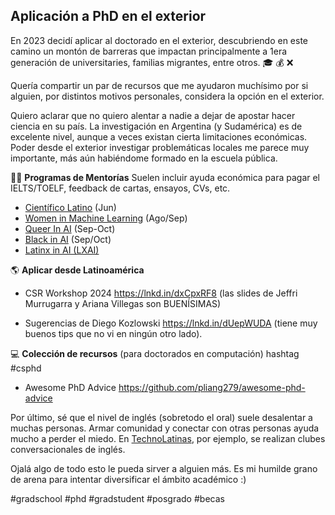 ## Aplicación a PhD en el exterior

En 2023 decidí aplicar al doctorado en el exterior, descubriendo en este camino un montón de barreras que impactan principalmente a 1era generación de universitaries, familias migrantes, entre otros. 🎓 💰 ❌ 

Quería compartir un par de recursos que me ayudaron muchísimo por si alguien, por distintos motivos personales, considera la opción en el exterior. 

Quiero aclarar que no quiero alentar a nadie a dejar de apostar hacer ciencia en su país. La investigación en Argentina (y Sudamérica) es de excelente nivel, aunque a veces existan cierta limitaciones económicas. Poder desde el exterior investigar problemáticas locales me parece muy importante, más aún habiéndome formado en la escuela pública.

👩‍🏫 **Programas de Mentorías**
Suelen incluir ayuda económica para pagar el IELTS/TOELF, feedback de cartas, ensayos, CVs, etc. 

- [Científico Latino](https://www.cientificolatino.com/gsmi) (Jun)
- [Women in Machine Learning](https://sites.google.com/view/wimlmentorship2023/home/call-for-participation?authuser=0) (Ago/Sep)
- [Queer In AI](https://www.queerinai.com/grad-app-aid) (Sep-Oct)
- [Black in AI](https://www.blackinai.org/our-work/emerging-leaders-in-ai-elai-grad-prep-program)  (Sep/Oct)
- [Latinx in AI (LXAI)](https://www.latinxinai.org/mentorship-program)

🌎 **Aplicar desde Latinoamérica**

- CSR Workshop 2024 https://lnkd.in/dxCpxRF8 (las slides de Jeffri Murrugarra y Ariana Villegas son BUENÍSIMAS)

- Sugerencias de Diego Kozlowski https://lnkd.in/dUepWUDA (tiene muy buenos tips que no vi en ningún otro lado).

💻 **Colección de recursos** (para doctorados en computación) hashtag #csphd

- Awesome PhD Advice https://github.com/pliang279/awesome-phd-advice
  
Por último, sé que el nivel de inglés (sobretodo el oral) suele desalentar a muchas personas. Armar comunidad y conectar con otras personas ayuda mucho a perder el miedo. En [TechnoLatinas](https://technolatinas.org), por ejemplo, se realizan clubes conversacionales de inglés.

Ojalá algo de todo esto le pueda sirver a alguien más. Es mi humilde grano de arena para intentar diversificar el ámbito académico :) 


#gradschool #phd #gradstudent #posgrado #becas